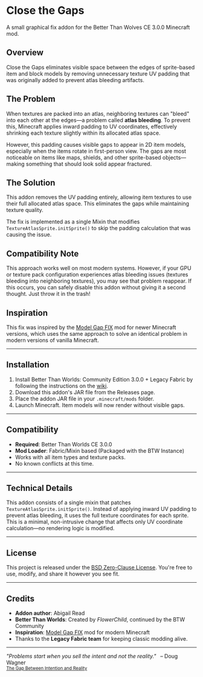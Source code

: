 # Close the Gaps

A small graphical fix addon for the Better Than Wolves CE 3.0.0 Minecraft mod.

## Overview

Close the Gaps eliminates visible space between the edges of sprite-based item and block models by removing unnecessary texture UV padding that was originally added to prevent atlas bleeding artifacts.

## The Problem

When textures are packed into an atlas, neighboring textures can "bleed" into each other at the edges—a problem called **atlas bleeding**. To prevent this, Minecraft applies inward padding to UV coordinates, effectively shrinking each texture slightly within its allocated atlas space.

However, this padding causes visible gaps to appear in 2D item models, especially when the items rotate in first-person view. The gaps are most noticeable on items like maps, shields, and other sprite-based objects—making something that should look solid appear fractured.

## The Solution

This addon removes the UV padding entirely, allowing item textures to use their full allocated atlas space. This eliminates the gaps while maintaining texture quality.

The fix is implemented as a single Mixin that modifies `TextureAtlasSprite.initSprite()` to skip the padding calculation that was causing the issue.

## Compatibility Note

This approach works well on most modern systems. However, if your GPU or texture pack configuration experiences atlas bleeding issues (textures bleeding into neighboring textures), you may see that problem reappear. If this occurs, you can safely disable this addon without giving it a second thought.  Just throw it in the trash!

## Inspiration

This fix was inspired by the [Model Gap FIX](https://www.curseforge.com/minecraft/mc-mods/model-gap-fix) mod for newer Minecraft versions, which uses the same approach to solve an identical problem in modern versions of vanilla Minecraft.

---

## Installation

1. Install Better Than Worlds: Community Edition 3.0.0 + Legacy Fabric by following the instructions on the [wiki](https://wiki.btwce.com/view/3.0.0_Beta).
2. Download this addon's JAR file from the Releases page.
3. Place the addon JAR file in your `.minecraft/mods` folder.
4. Launch Minecraft. Item models will now render without visible gaps.

---

## Compatibility

* **Required**: Better Than Worlds CE 3.0.0
* **Mod Loader**: Fabric/Mixin based (Packaged with the BTW Instance)
* Works with all item types and texture packs.
* No known conflicts at this time.

---

## Technical Details

This addon consists of a single mixin that patches `TextureAtlasSprite.initSprite()`. Instead of applying inward UV padding to prevent atlas bleeding, it uses the full texture coordinates for each sprite. This is a minimal, non-intrusive change that affects only UV coordinate calculation—no rendering logic is modified.

---

## License

This project is released under the [BSD Zero-Clause License](LICENSE).
You're free to use, modify, and share it however you see fit.

---

## Credits

* **Addon author**: Abigail Read
* **Better Than Worlds**: Created by *FlowerChild*, continued by the BTW Community
* **Inspiration**: [Model Gap FIX](https://www.curseforge.com/minecraft/mc-mods/model-gap-fix) mod for modern Minecraft
* Thanks to the **Legacy Fabric team** for keeping classic modding alive.

---

*"Problems start when you sell the intent and not the reality."* &ensp;&ndash; Doug Wagner
</br><small>[The Gap Between Intention and Reality](https://www.sunwaptasolutions.com/2011/04/the-gap-between-intention-and-reality)</small>